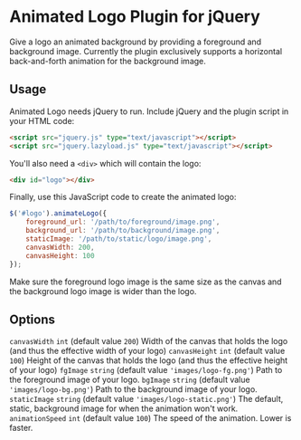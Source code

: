 # Animated Logo Plugin for jQuery

Give a logo an animated background by providing a foreground and background image.
Currently the plugin exclusively supports a horizontal back-and-forth animation for the background image.

## Usage
Animated Logo needs jQuery to run. Include jQuery and the plugin script in your HTML code:
```html
<script src="jquery.js" type="text/javascript"></script>
<script src="jquery.lazyload.js" type="text/javascript"></script>
```
You'll also need a `<div>` which will contain the logo:
```html
<div id="logo"></div>
```
Finally, use this JavaScript code to create the animated logo:
```javascript
$('#logo').animateLogo({
	foreground_url: '/path/to/foreground/image.png',
	background_url: '/path/to/background/image.png',
	staticImage: '/path/to/static/logo/image.png',
	canvasWidth: 200,
	canvasHeight: 100
});
```
Make sure the foreground logo image is the same size as the canvas and the background logo image is wider than the logo.

## Options
`canvasWidth` `int` (default value `200`)
Width of the canvas that holds the logo (and thus the effective width of your logo)
`canvasHeight` `int` (default value `100`)
Height of the canvas that holds the logo (and thus the effective height of your logo)
`fgImage` `string` (default value `'images/logo-fg.png'`)
Path to the foreground image of your logo.
`bgImage` `string` (default value `'images/logo-bg.png'`)
Path to the background image of your logo.
`staticImage` `string` (default value `'images/logo-static.png'`)
The default, static, background image for when the animation won't work.
`animationSpeed` `int` (default value `100`)
The speed of the animation. Lower is faster.